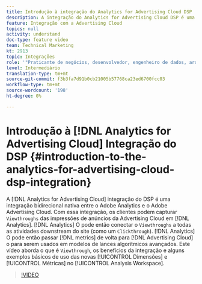 ```yaml
---
title: Introdução à integração do Analytics for Advertising Cloud DSP
description: A integração do Analytics for Advertising Cloud DSP é uma integração bidirecional nativa entre o Adobe Analytics e o Adobe Advertising Cloud. Com essa integração, os clientes podem capturar visualizações de impressões de anúncios da Advertising Cloud no Analytics. O Analytics pode, então, conectar os Viewthroughs a todas as atividades downstream de site (como um Click-through). O Analytics pode, então, enviar as métricas de volta para a Advertising Cloud para serem usadas em modelos de lances algorítmicos avançados. Este vídeo aborda o que é um Viewthrough, os benefícios da integração e alguns exemplos básicos de como usar as novas Dimensões/Métricas no Analysis Workspace.
feature: Integração com a Advertising Cloud
topics: null
activity: understand
doc-type: feature video
team: Technical Marketing
kt: 2913
topic: Integrações
role: '"Praticante de negócios, desenvolvedor, engenheiro de dados, arquiteto, arquiteto de dados, administrador, líder"'
level: Intermediário
translation-type: tm+mt
source-git-commit: f3b3fa7d91b0cb21005b57768ca23ed6700fcc03
workflow-type: tm+mt
source-wordcount: '198'
ht-degree: 0%

---
```



# Introdução à [!DNL Analytics for Advertising Cloud] Integração do DSP {#introduction-to-the-analytics-for-advertising-cloud-dsp-integration}

A [!DNL Analytics for Advertising Cloud] integração do DSP é uma integração bidirecional nativa entre o Adobe Analytics e o Adobe Advertising Cloud. Com essa integração, os clientes podem capturar `Viewthroughs` das impressões de anúncios da Advertising Cloud em [!DNL Analytics]. [!DNL Analytics] O pode então conectar o  `Viewthroughs` a todas as atividades downstream do site (como um  `Clickthrough`). [!DNL Analytics] O pode então passar  [!DNL metrics] de volta para  [!DNL Advertising Cloud] o para serem usados em modelos de lances algorítmicos avançados. Este vídeo aborda o que é `Viewthrough`, os benefícios da integração e alguns exemplos básicos de uso das novas [!UICONTROL Dimensões] e [!UICONTROL Métricas] no [!UICONTROL Analysis Workspace].

>[!VIDEO](https://video.tv.adobe.com/v/27237/?quality=9)
